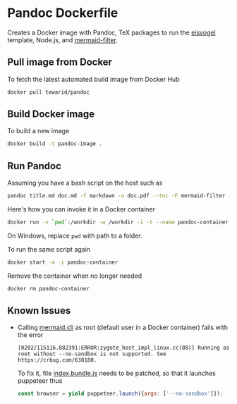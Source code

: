 # Pandoc Dockerfile

Creates a Docker image with Pandoc, TeX packages to run the [eisvogel](https://github.com/Wandmalfarbe/pandoc-latex-template/) template, Node.js, and [mermaid-filter](https://github.com/raghur/mermaid-filter).

## Pull image from Docker

To fetch the latest automated build image from Docker Hub

```bash
docker pull tewarid/pandoc
```

## Build Docker image

To build a new image

```bash
docker build -t pandoc-image .
```

## Run Pandoc

Assuming you have a bash script on the host such as

```bash
pandoc title.md doc.md -f markdown -o doc.pdf --toc -F mermaid-filter --template ./eisvogel.tex --variable titlepage=true
```

Here's how you can invoke it in a Docker container

```bash
docker run -v `pwd`:/workdir -w /workdir -i -t --name pandoc-container pandoc-image ./topdf.sh
```

On Windows, replace `pwd` with path to a folder.

To run the same script again

```bash
docker start -a -i pandoc-container
```

Remove the container when no longer needed

```bash
docker rm pandoc-container
```

## Known Issues

- Calling [mermaid.cli](https://github.com/mermaidjs/mermaid.cli) as root (default user in a Docker container) fails with the error

    ```text
    [0202/115116.882391:ERROR:zygote_host_impl_linux.cc(88)] Running as root without --no-sandbox is not supported. See https://crbug.com/638180.
    ```

    To fix it, file [index.bundle.js](index.bundle.js) needs to be patched, so that it launches puppeteer thus

    ```javascript
    const browser = yield puppeteer.launch({args: ['--no-sandbox']});
    ```

